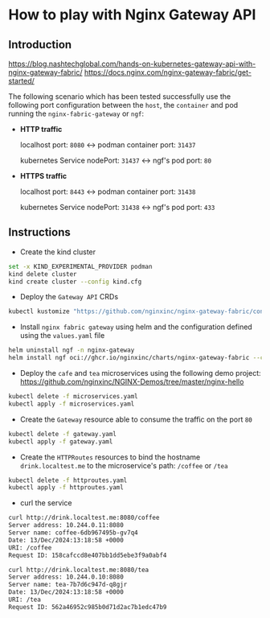 # How to play with Nginx Gateway API

## Introduction

https://blog.nashtechglobal.com/hands-on-kubernetes-gateway-api-with-nginx-gateway-fabric/
https://docs.nginx.com/nginx-gateway-fabric/get-started/

The following scenario which has been tested successfully use the following port configuration between the `host`, the `container` and pod running the `nginx-fabric-gateway` or `ngf`:

* **HTTP traffic**

  localhost port: `8080` <-> podman container port: `31437`

  kubernetes Service nodePort: `31437` <-> ngf's pod port: `80`

* **HTTPS traffic**

  localhost port: `8443` <-> podman container port: `31438`

  kubernetes Service nodePort: `31438` <-> ngf's pod port: `433`

## Instructions

- Create the kind cluster
```bash
set -x KIND_EXPERIMENTAL_PROVIDER podman
kind delete cluster
kind create cluster --config kind.cfg
```
- Deploy the `Gateway API` CRDs
```bash
kubectl kustomize "https://github.com/nginxinc/nginx-gateway-fabric/config/crd/gateway-api/standard?ref=v1.5.0" | kubectl apply -f -
```
- Install `nginx fabric gateway` using helm and the configuration defined using the `values.yaml` file
```bash
helm uninstall ngf -n nginx-gateway
helm install ngf oci://ghcr.io/nginxinc/charts/nginx-gateway-fabric --create-namespace -n nginx-gateway -f values.yaml
```
- Deploy the `cafe` and `tea` microservices using the following demo project: https://github.com/nginxinc/NGINX-Demos/tree/master/nginx-hello
```bash
kubectl delete -f microservices.yaml
kubectl apply -f microservices.yaml
```

- Create the `Gateway` resource able to consume the traffic on the port `80`

```bash
kubectl delete -f gateway.yaml
kubectl apply -f gateway.yaml
```
- Create the `HTTPRoutes` resources to bind the hostname `drink.localtest.me` to the microservice's path: `/coffee` or `/tea`
```bash
kubectl delete -f httproutes.yaml
kubectl apply -f httproutes.yaml
```
- curl the service
```bash
curl http://drink.localtest.me:8080/coffee
Server address: 10.244.0.11:8080
Server name: coffee-6db967495b-gv7q4
Date: 13/Dec/2024:13:18:58 +0000
URI: /coffee
Request ID: 158cafccd8e407bb1dd5ebe3f9a0abf4

curl http://drink.localtest.me:8080/tea
Server address: 10.244.0.10:8080
Server name: tea-7b7d6c947d-q8gjr
Date: 13/Dec/2024:13:18:58 +0000
URI: /tea
Request ID: 562a46952c985b0d71d2ac7b1edc47b9
```